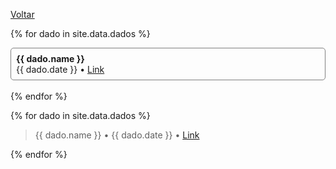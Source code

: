 [Voltar](./index.md)

{% for dado in site.data.dados %}

  <div style="border: 0.5px solid grey;border-radius: 5px;">
    <div style="padding:8px;">
      <strong>{{ dado.name }}</strong><br>
      {{ dado.date }} • <a href="{{ dado.link }}" target="_blank">Link</a>
    </div>
  </div>
  <br>
{% endfor %}

<br>

{% for dado in site.data.dados %}

> {{ dado.name }} • {{ dado.date }} • <a href="{{ dado.link }}" target="_blank">Link</a><br>

{% endfor %}

